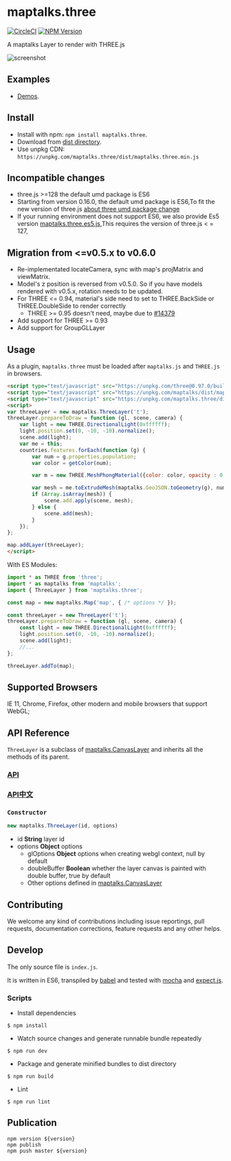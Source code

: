 # maptalks.three

[![CircleCI](https://circleci.com/gh/maptalks/maptalks.three/tree/master.svg?style=shield)](https://circleci.com/gh/maptalks/maptalks.three)
[![NPM Version](https://img.shields.io/npm/v/maptalks.three.svg)](https://github.com/maptalks/maptalks.three)

A maptalks Layer to render with THREE.js

![screenshot](https://cloud.githubusercontent.com/assets/13678919/26443408/db7afe66-416a-11e7-951b-0f99beaadb5a.jpg)
## Examples

* [Demos](https://maptalks.github.io/maptalks.three/demo/index.html).

## Install
  
* Install with npm: ```npm install maptalks.three```. 
* Download from [dist directory](https://github.com/maptalks/maptalks.three/tree/gh-pages/dist).
* Use unpkg CDN: `https://unpkg.com/maptalks.three/dist/maptalks.three.min.js`

## Incompatible changes
 * three.js >=128  the default umd package is ES6
 * Starting from version 0.16.0, the default umd package is ES6,To fit the new version of three.js [about three umd package change](https://github.com/mrdoob/three.js/issues/22025)
 * If your running environment does not support ES6, we also provide Es5 version [maptalks.three.es5.js](https://cdn.jsdelivr.net/npm/maptalks.three/dist/maptalks.three.es5.js),This requires the version of three.js < = 127,

## Migration from <=v0.5.x to v0.6.0

* Re-implementated locateCamera, sync with map's projMatrix and viewMatrix.
* Model's z position is reversed from v0.5.0. So if you have models rendered with v0.5.x, rotation needs to be updated.
* For THREE <= 0.94, material's side need to set to THREE.BackSide or THREE.DoubleSide to render correctly
    * THREE >= 0.95 doesn't need, maybe due to [#14379](https://github.com/mrdoob/three.js/pull/14379)
* Add support for THREE >= 0.93
* Add support for GroupGLLayer

## Usage

As a plugin, `maptalks.three` must be loaded after `maptalks.js` and `THREE.js` in browsers.
```html
<script type="text/javascript" src="https://unpkg.com/three@0.97.0/build/three.min.js"></script>
<script type="text/javascript" src="https://unpkg.com/maptalks/dist/maptalks.min.js"></script>
<script type="text/javascript" src="https://unpkg.com/maptalks.three/dist/maptalks.three.js"></script>
<script>
var threeLayer = new maptalks.ThreeLayer('t');
threeLayer.prepareToDraw = function (gl, scene, camera) {
    var light = new THREE.DirectionalLight(0xffffff);
    light.position.set(0, -10, -10).normalize();
    scene.add(light);
    var me = this;
    countries.features.forEach(function (g) {
        var num = g.properties.population;
        var color = getColor(num);

        var m = new THREE.MeshPhongMaterial({color: color, opacity : 0.7});

        var mesh = me.toExtrudeMesh(maptalks.GeoJSON.toGeometry(g), num / 4E2, m);
        if (Array.isArray(mesh)) {
            scene.add.apply(scene, mesh);
        } else {
            scene.add(mesh);
        }
    });
};

map.addLayer(threeLayer);
</script>
```

With ES Modules:

```javascript
import * as THREE from 'three';
import * as maptalks from 'maptalks';
import { ThreeLayer } from 'maptalks.three';

const map = new maptalks.Map('map', { /* options */ });

const threeLayer = new ThreeLayer('t');
threeLayer.prepareToDraw = function (gl, scene, camera) {
    const light = new THREE.DirectionalLight(0xffffff);
    light.position.set(0, -10, -10).normalize();
    scene.add(light);
    //...
};

threeLayer.addTo(map);
```

## Supported Browsers

IE 11, Chrome, Firefox, other modern and mobile browsers that support WebGL;

## API Reference

```ThreeLayer``` is a subclass of [maptalks.CanvasLayer](http://maptalks.github.io/maptalks.js/api/0.x/CanvasLayer.html) and inherits all the methods of its parent.

### [API](./API.md)  
### [API中文](./API.ZH-CN.md)

### `Constructor`

```javascript
new maptalks.ThreeLayer(id, options)
```

* id **String** layer id
* options **Object** options
    * glOptions **Object** options when creating webgl context, null by default
    * doubleBuffer **Boolean** whether the layer canvas is painted with double buffer, true by default
    * Other options defined in [maptalks.CanvasLayer](http://maptalks.github.io/maptalks.js/api/0.x/CanvasLayer.html)

## Contributing

We welcome any kind of contributions including issue reportings, pull requests, documentation corrections, feature requests and any other helps.

## Develop

The only source file is ```index.js```.

It is written in ES6, transpiled by [babel](https://babeljs.io/) and tested with [mocha](https://mochajs.org) and [expect.js](https://github.com/Automattic/expect.js).

### Scripts

* Install dependencies
```shell
$ npm install
```

* Watch source changes and generate runnable bundle repeatedly
```shell
$ npm run dev
```

* Package and generate minified bundles to dist directory
```shell
$ npm run build
```

* Lint
```shell
$ npm run lint
```

## Publication
```shell
npm version ${version}
npm publish
npm push master ${version}
```
